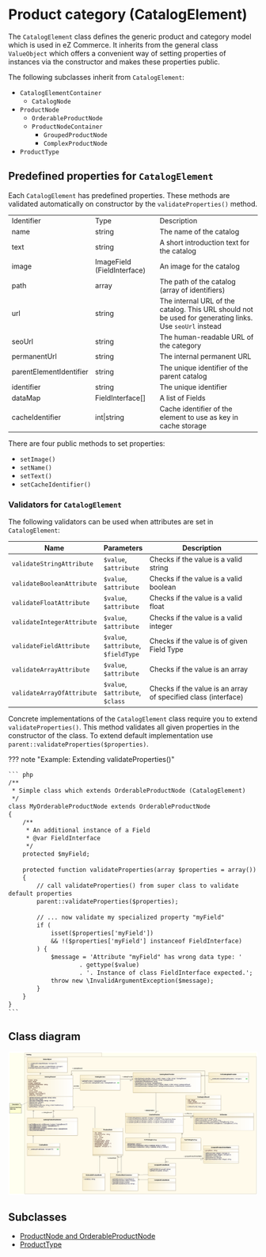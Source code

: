 # Product category (CatalogElement)

The `CatalogElement` class defines the generic product and category model which is used in eZ Commerce. It inherits from the general class `ValueObject` which offers a convenient way of setting properties of instances via the constructor and makes these properties public.

The following subclasses inherit from `CatalogElement`:

- `CatalogElementContainer`
    - `CatalogNode`
- `ProductNode`
    - `OrderableProductNode`
    - `ProductNodeContainer`
        - `GroupedProductNode`
        - `ComplexProductNode`
- `ProductType`

## Predefined properties for `CatalogElement`

Each `CatalogElement` has predefined properties. These methods are validated automatically on constructor by the `validateProperties()` method.

||||
|--- |--- |--- |
|Identifier|Type|Description|
|name|string|The name of the catalog|
|text|string|A short introduction text for the catalog|
|image|ImageField (FieldInterface)|An image for the catalog|
|path|array|The path of the catalog (array of identifiers)|
|url|string|The internal URL of the catalog. This URL should not be used for generating links. Use `seoUrl` instead|
|seoUrl|string|The human-readable URL of the category|
|permanentUrl|string|The internal permanent URL|
|parentElementIdentifier|string|The unique identifier of the parent catalog|
|identifier|string|The unique identifier|
|dataMap|FieldInterface[]|A list of Fields|
|cacheIdentifier|int\|string|Cache identifier of the element to use as key in cache storage|

There are four public methods to set properties: 

- `setImage()`
- `setName()`
- `setText()`
- `setCacheIdentifier()`


### Validators for `CatalogElement`

The following validators can be used when attributes are set in `CatalogElement`:

|Name|Parameters|Description|
|--- |--- |--- |
|`validateStringAttribute`|`$value`,</br>`$attribute`|Checks if the value is a valid string|
|`validateBooleanAttribute`|`$value`,</br>`$attribute`|Checks if the value is a valid boolean|
|`validateFloatAttribute`|`$value`,</br>`$attribute`|Checks if the value is a valid float|
|`validateIntegerAttribute`|`$value`,</br>`$attribute`|Checks if the value is a valid integer|
|`validateFieldAttribute`|`$value`,</br>`$attribute`,</br>`$fieldType`|Checks if the value is of given Field Type|
|`validateArrayAttribute`|`$value`,</br>`$attribute`|Checks if the value is an array|
|`validateArrayOfAttribute`|`$value`,</br>`$attribute`,</br>`$class`|Checks if the value is an array of specified class (interface)|

Concrete implementations of the `CatalogElement` class require you to extend `validateProperties()`.
This method validates all given properties in the constructor of the class.
To extend default implementation use `parent::validateProperties($properties)`.

??? note "Example: Extending validateProperties()"

    ``` php
    /**
     * Simple class which extends OrderableProductNode (CatalogElement)
     */ 
    class MyOrderableProductNode extends OrderableProductNode
    {
        /**
         * An additional instance of a Field
         * @var FieldInterface
         */
        protected $myField;
        
        protected function validateProperties(array $properties = array())
        {
            // call validateProperties() from super class to validate default properties
            parent::validateProperties($properties);
            
            // ... now validate my specialized property "myField"
            if (
                isset($properties['myField'])
                && !($properties['myField'] instanceof FieldInterface)
            ) {
                $message = 'Attribute "myField" has wrong data type: '
                        . gettype($value)
                        . '. Instance of class FieldInterface expected.';
                throw new \InvalidArgumentException($message);
            }
        }
    }
    ```

## Class diagram

![](../../img/catalog_2.png)

## Subclasses

- [ProductNode and OrderableProductNode](productnode_and_orderableproductnode.md)
- [ProductType](producttype.md)
